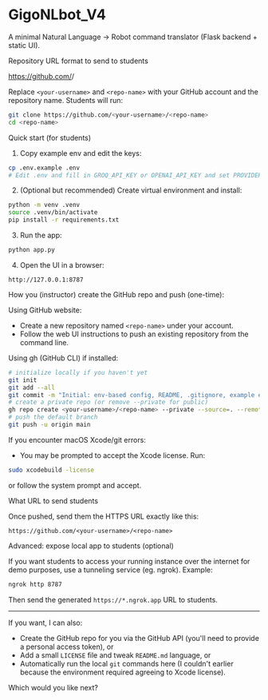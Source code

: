 # GigoNLbot_V4

A minimal Natural Language → Robot command translator (Flask backend + static UI).

Repository URL format to send to students

https://github.com/<your-username>/<repo-name>

Replace `<your-username>` and `<repo-name>` with your GitHub account and the repository name. Students will run:

```bash
git clone https://github.com/<your-username>/<repo-name>
cd <repo-name>
```

Quick start (for students)

1. Copy example env and edit the keys:

```bash
cp .env.example .env
# Edit .env and fill in GROQ_API_KEY or OPENAI_API_KEY and set PROVIDER accordingly
```

2. (Optional but recommended) Create virtual environment and install:

```bash
python -m venv .venv
source .venv/bin/activate
pip install -r requirements.txt
```

3. Run the app:

```bash
python app.py
```

4. Open the UI in a browser:

```
http://127.0.0.1:8787
```

How you (instructor) create the GitHub repo and push (one-time):

Using GitHub website:
- Create a new repository named `<repo-name>` under your account.
- Follow the web UI instructions to push an existing repository from the command line.

Using gh (GitHub CLI) if installed:

```bash
# initialize locally if you haven't yet
git init
git add --all
git commit -m "Initial: env-based config, README, .gitignore, example env"
# create a private repo (or remove --private for public)
gh repo create <your-username>/<repo-name> --private --source=. --remote=origin
# push the default branch
git push -u origin main
```

If you encounter macOS Xcode/git errors:
- You may be prompted to accept the Xcode license. Run:

```bash
sudo xcodebuild -license
```

or follow the system prompt and accept.

What URL to send students

Once pushed, send them the HTTPS URL exactly like this:

```
https://github.com/<your-username>/<repo-name>
```

Advanced: expose local app to students (optional)

If you want students to access your running instance over the internet for demo purposes, use a tunneling service (eg. ngrok). Example:

```bash
ngrok http 8787
```

Then send the generated `https://*.ngrok.app` URL to students.

---

If you want, I can also:
- Create the GitHub repo for you via the GitHub API (you'll need to provide a personal access token), or
- Add a small `LICENSE` file and tweak `README.md` language, or
- Automatically run the local `git` commands here (I couldn't earlier because the environment required agreeing to Xcode license).

Which would you like next?